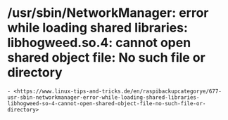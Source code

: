 # /usr/sbin/NetworkManager: error while loading shared libraries: libhogweed.so.4: cannot open shared object file: No such file or directory

``` admonish note title="Quelle"
- <https://www.linux-tips-and-tricks.de/en/raspibackupcategorye/677-usr-sbin-networkmanager-error-while-loading-shared-libraries-libhogweed-so-4-cannot-open-shared-object-file-no-such-file-or-directory>
```

[.de]: ../../de/src/usr-sbin-networkmanager-error-while-loading-shared-libraries-libhogweed-so-4-cannot-open-shared-object-file-no-such-file-or-directory.md
